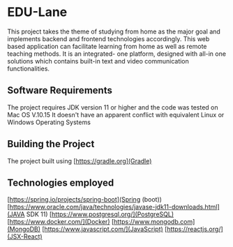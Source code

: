 # EDU-Lane

This project takes the theme of studying from home as the major
goal and implements backend and frontend technologies accordingly.
This web based application can facilitate learning from home as well as remote teaching methods.
It is an integrated- one platform, designed with all-in one solutions which contains built-in text and video communication functionalities.

## Software Requirements

The project requires JDK version 11 or higher and the code was tested on Mac OS V.10.15
It doesn't have an apparent conflict with equivalent Linux or Windows Operating Systems

## Building the Project
The project built using [https://gradle.org](Gradle)

## Technologies employed
[https://spring.io/projects/spring-boot](Spring (boot))
[https://www.oracle.com/java/technologies/javase-jdk11-downloads.html](JAVA SDK 11)
[https://www.postgresql.org/](PostgreSQL)
[https://www.docker.com/](Docker)
[https://www.mongodb.com](MongoDB)
[https://www.javascript.com/](JavaScript)
[https://reactjs.org/](JSX-React)
